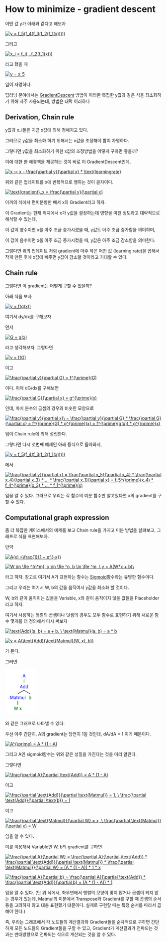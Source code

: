 # How to minimize - gradient descent

어떤 값 y가 아래와 같다고 해보자

<a href="https://www.codecogs.com/eqnedit.php?latex=y&space;=&space;f_5(f_4(f_3(f_2(f_1(x)))))" target="_blank"><img src="https://latex.codecogs.com/gif.latex?y&space;=&space;f_5(f_4(f_3(f_2(f_1(x)))))" title="y = f_5(f_4(f_3(f_2(f_1(x)))))" /></a>

그리고

<a href="https://www.codecogs.com/eqnedit.php?latex=x_i&space;=&space;f_i(...f_2(f_1(x)))" target="_blank"><img src="https://latex.codecogs.com/gif.latex?x_i&space;=&space;f_i(...f_2(f_1(x)))" title="x_i = f_i(...f_2(f_1(x)))" /></a>

라고 했을 때

<a href="https://www.codecogs.com/eqnedit.php?latex=y&space;=&space;x_5" target="_blank"><img src="https://latex.codecogs.com/gif.latex?y&space;=&space;x_5" title="y = x_5" /></a>

임이 자명하다.

딥러닝 분야에서는 [GradientDescent](https://en.wikipedia.org/wiki/Gradient_descent) 방법이 이러한 복잡한 y값과 같은 식을 최소화하기 위해 
자주 사용되는데, 방법은 대략 이러하다

## Derivation, Chain rule

y값과 x_i들은 지금 x값에 의해 정해지고 있다.

그러므로 y값을 최소화 하기 위해서는 x값을 조정해야 함이 자명하다.

그렇다면 y값을 최소화하기 위한 x값의 조정방법을 어떻게 구하면 좋을까?

이에 대한 한 해결책을 제공하는 것이 바로 이 GradientDescent인데,

<a href="https://www.codecogs.com/eqnedit.php?latex=x&space;:=&space;x&space;-&space;\frac{\partial&space;y}{\partial&space;x}&space;*&space;\text{learningrate}" target="_blank"><img src="https://latex.codecogs.com/gif.latex?x&space;:=&space;x&space;-&space;\frac{\partial&space;y}{\partial&space;x}&space;*&space;\text{learningrate}" title="x := x - \frac{\partial y}{\partial x} * \text{learningrate}" /></a>

위와 같은 업데이트를 x에 반복적으로 행하는 것이 골자이다.

<a href="https://www.codecogs.com/eqnedit.php?latex=\text{gradient}_x&space;=&space;\frac{\partial&space;y}{\partial&space;x}" target="_blank"><img src="https://latex.codecogs.com/gif.latex?\text{gradient}_x&space;=&space;\frac{\partial&space;y}{\partial&space;x}" title="\text{gradient}_x = \frac{\partial y}{\partial x}" /></a>

아까의 식에서 편미분항만 빼서 x의 Gradient라고 하자.

이 Gradient는 현재 위치에서 x가 y값을 결정하는데 영향을 미친 정도라고 대략적으로 해석할 수 있는데,

이 값이 양수이면 x를 아주 조금 증가시켰을 때, y값도 아주 조금 증가함을 의미하며,

이 값이 음수이면 x를 아주 조금 증가시켰을 때, y값은 아주 조금 감소함을 의미한다.

그렇다면 위의 업데이트 처럼 gradient에 아주 작은 어떤 값 (learning rate)을 곱해서 작게 만든 후에 x값에 빼주면 y값이 감소할 것이라고 기대할 수 있다.

## Chain rule

그렇다면 이 gradient는 어떻게 구할 수 있을까?

아래 식을 보자

<a href="https://www.codecogs.com/eqnedit.php?latex=y&space;=&space;f(g(x))" target="_blank"><img src="https://latex.codecogs.com/gif.latex?y&space;=&space;f(g(x))" title="y = f(g(x))" /></a>

여기서 dy/dx를 구해보자

먼저

<a href="https://www.codecogs.com/eqnedit.php?latex=G&space;=&space;g(x)" target="_blank"><img src="https://latex.codecogs.com/gif.latex?G&space;=&space;g(x)" title="G = g(x)" /></a>

라고 생각해보자. 그렇다면

<a href="https://www.codecogs.com/eqnedit.php?latex=y&space;=&space;f(G)" target="_blank"><img src="https://latex.codecogs.com/gif.latex?y&space;=&space;f(G)" title="y = f(G)" /></a>

이고

<a href="https://www.codecogs.com/eqnedit.php?latex=\frac{\partial&space;y}{\partial&space;G}&space;=&space;f^{\prime}(G)" target="_blank"><img src="https://latex.codecogs.com/gif.latex?\frac{\partial&space;y}{\partial&space;G}&space;=&space;f^{\prime}(G)" title="\frac{\partial y}{\partial G} = f^{\prime}(G)" /></a>

이다. 이제 dG/dx를 구해보면

<a href="https://www.codecogs.com/eqnedit.php?latex=\frac{\partial&space;G}{\partial&space;x}&space;=&space;g^{\prime}(x)" target="_blank"><img src="https://latex.codecogs.com/gif.latex?\frac{\partial&space;G}{\partial&space;x}&space;=&space;g^{\prime}(x)" title="\frac{\partial G}{\partial x} = g^{\prime}(x)" /></a>

인데, 마치 분수의 곱셈의 경우와 비슷한 모양으로

<a href="https://www.codecogs.com/eqnedit.php?latex=\frac{\partial&space;y}{\partial&space;x}\&space;=&space;\frac{\partial&space;y}{\partial&space;G}&space;*&space;\frac{\partial&space;G}{\partial&space;x}&space;=&space;f^{\prime}(G)&space;*&space;g^{\prime}(x)&space;=&space;f^{\prime}(g(x))&space;*&space;g^{\prime}(x)" target="_blank"><img src="https://latex.codecogs.com/gif.latex?\frac{\partial&space;y}{\partial&space;x}\&space;=&space;\frac{\partial&space;y}{\partial&space;G}&space;*&space;\frac{\partial&space;G}{\partial&space;x}&space;=&space;f^{\prime}(G)&space;*&space;g^{\prime}(x)&space;=&space;f^{\prime}(g(x))&space;*&space;g^{\prime}(x)" title="\frac{\partial y}{\partial x}\ = \frac{\partial y}{\partial G} * \frac{\partial G}{\partial x} = f^{\prime}(G) * g^{\prime}(x) = f^{\prime}(g(x)) * g^{\prime}(x)" /></a>

임이 Chain rule에 의해 성립한다.

그렇다면 다시 첫번째 예제인 아래 등식으로 돌아와서,

<a href="https://www.codecogs.com/eqnedit.php?latex=y&space;=&space;f_5(f_4(f_3(f_2(f_1(x)))))" target="_blank"><img src="https://latex.codecogs.com/gif.latex?y&space;=&space;f_5(f_4(f_3(f_2(f_1(x)))))" title="y = f_5(f_4(f_3(f_2(f_1(x)))))" /></a>

에서

<a href="https://www.codecogs.com/eqnedit.php?latex=\frac{\partial&space;y}{\partial&space;x}&space;=&space;\frac{\partial&space;x_5}{\partial&space;x_4}&space;*&space;\frac{\partial&space;x_4}{\partial&space;x_3}&space;*&space;...&space;*&space;\frac{\partial&space;x_1}{\partial&space;x}&space;=&space;f_5^{\prime}(x_4)&space;*&space;f_4^{\prime}(x_3)&space;*&space;...&space;*&space;f_1^{\prime}(x)" target="_blank"><img src="https://latex.codecogs.com/gif.latex?\frac{\partial&space;y}{\partial&space;x}&space;=&space;\frac{\partial&space;x_5}{\partial&space;x_4}&space;*&space;\frac{\partial&space;x_4}{\partial&space;x_3}&space;*&space;...&space;*&space;\frac{\partial&space;x_1}{\partial&space;x}&space;=&space;f_5^{\prime}(x_4)&space;*&space;f_4^{\prime}(x_3)&space;*&space;...&space;*&space;f_1^{\prime}(x)" title="\frac{\partial y}{\partial x} = \frac{\partial x_5}{\partial x_4} * \frac{\partial x_4}{\partial x_3} * ... * \frac{\partial x_1}{\partial x} = f_5^{\prime}(x_4) * f_4^{\prime}(x_3) * ... * f_1^{\prime}(x)" /></a>

임을 알 수 있다. 그러므로 우리는 각 함수의 미분 함수만 알고있다면 x의 gradient를 구할 수 있다.

## Computational graph expression

좀 더 복잡한 케이스에서의 예제를 보고 Chain rule을 가지고 미분 방법을 살펴보고, 그래프로 식을 표현해보자.

만약

<a href="https://www.codecogs.com/eqnedit.php?latex=A(x)&space;=\frac{1}{1&space;&plus;&space;e^{-x}}" target="_blank"><img src="https://latex.codecogs.com/gif.latex?A(x)&space;=\frac{1}{1&space;&plus;&space;e^{-x}}" title="A(x) =\frac{1}{1 + e^{-x}}" /></a>

<a href="https://www.codecogs.com/eqnedit.php?latex=W&space;\in&space;\Re&space;^{n*m},&space;x&space;\in&space;\Re&space;^n,&space;b&space;\in&space;\Re&space;^m,&space;\&space;y&space;=&space;A(W*x&space;&plus;&space;b)\" target="_blank"><img src="https://latex.codecogs.com/gif.latex?W&space;\in&space;\Re&space;^{n*m},&space;x&space;\in&space;\Re&space;^n,&space;b&space;\in&space;\Re&space;^m,&space;\&space;y&space;=&space;A(W*x&space;&plus;&space;b)\" title="W \in \Re ^{n*m}, x \in \Re ^n, b \in \Re ^m, \ y = A(W*x + b)\" /></a>

라고 하자. 참고로 여기서 A가 표현하는 함수는 [Sigmoid](https://en.wikipedia.org/wiki/Sigmoid_function)함수라는 유명한 함수이다.

그리고 우리는 여기서 W, b의 값을 움직여서 y값을 최소화 할 것이다.

W, b와 같이 움직이는 값들을 Variable, x와 같이 움직이지 않을 값들을 Placeholder라고 하자.

여기서 사용하는 행렬의 곱셈이나 덧셈의 경우도 모두 함수로 표현하기 위해 새로운 함수 몇개를 더 정의해서 다시 써보자

<a href="https://www.codecogs.com/eqnedit.php?latex=\text{Add}(a,&space;b)&space;=&space;a&space;&plus;&space;b,&space;\&space;\text{Matmul}(a,&space;b)&space;=&space;a&space;*&space;b" target="_blank"><img src="https://latex.codecogs.com/gif.latex?\text{Add}(a,&space;b)&space;=&space;a&space;&plus;&space;b,&space;\&space;\text{Matmul}(a,&space;b)&space;=&space;a&space;*&space;b" title="\text{Add}(a, b) = a + b, \ \text{Matmul}(a, b) = a * b" /></a>

<a href="https://www.codecogs.com/eqnedit.php?latex=y&space;=&space;A(\text{Add}(\text{Matmul}(W,&space;x),&space;b))" target="_blank"><img src="https://latex.codecogs.com/gif.latex?y&space;=&space;A(\text{Add}(\text{Matmul}(W,&space;x),&space;b))" title="y = A(\text{Add}(\text{Matmul}(W, x), b))" /></a>

가 된다.

그러면

![graph](/static/simplegraph.png)

와 같은 그래프로 나타낼 수 있다.

우선 아주 간단히, A의 gradient는 당연히 1일 것인데, dA/dA = 1 이기 때문이다.

<a href="https://www.codecogs.com/eqnedit.php?latex=A^{\prime}&space;=&space;A&space;*&space;(1&space;-&space;A)" target="_blank"><img src="https://latex.codecogs.com/gif.latex?A^{\prime}&space;=&space;A&space;*&space;(1&space;-&space;A)" title="A^{\prime} = A * (1 - A)" /></a>

그리고 A인 sigmoid함수는 위와 같은 성질을 가진다는 것을 미리 알린다.

그렇다면

<a href="https://www.codecogs.com/eqnedit.php?latex=\frac{\partial&space;A}{\partial&space;\text{Add}}&space;=&space;A&space;*&space;(1&space;-&space;A)" target="_blank"><img src="https://latex.codecogs.com/gif.latex?\frac{\partial&space;A}{\partial&space;\text{Add}}&space;=&space;A&space;*&space;(1&space;-&space;A)" title="\frac{\partial A}{\partial \text{Add}} = A * (1 - A)" /></a>

이고

<a href="https://www.codecogs.com/eqnedit.php?latex=\frac{\partial&space;\text{Add}}{\partial&space;\text{Matmul}}&space;=&space;1,&space;\&space;\frac{\partial&space;\text{Add}}{\partial&space;\text{b}}&space;=&space;1" target="_blank"><img src="https://latex.codecogs.com/gif.latex?\frac{\partial&space;\text{Add}}{\partial&space;\text{Matmul}}&space;=&space;1,&space;\&space;\frac{\partial&space;\text{Add}}{\partial&space;\text{b}}&space;=&space;1" title="\frac{\partial \text{Add}}{\partial \text{Matmul}} = 1, \ \frac{\partial \text{Add}}{\partial \text{b}} = 1" /></a>

이고

<a href="https://www.codecogs.com/eqnedit.php?latex=\frac{\partial&space;\text{Matmul}}{\partial&space;W}&space;=&space;x,&space;\&space;\frac{\partial&space;\text{Matmul}}{\partial&space;x}&space;=&space;W" target="_blank"><img src="https://latex.codecogs.com/gif.latex?\frac{\partial&space;\text{Matmul}}{\partial&space;W}&space;=&space;x,&space;\&space;\frac{\partial&space;\text{Matmul}}{\partial&space;x}&space;=&space;W" title="\frac{\partial \text{Matmul}}{\partial W} = x, \ \frac{\partial \text{Matmul}}{\partial x} = W" /></a>

임을 알 수 있다.

이를 이용해서 Variable인 W, b의 gradient를 구하면

<a href="https://www.codecogs.com/eqnedit.php?latex=\frac{\partial&space;A}{\partial&space;W}&space;=&space;\frac{\partial&space;A}{\partial&space;\text{Add}}&space;*&space;\frac{\partial&space;\text{Add}}{\partial&space;\text{Matmul}}&space;*&space;\frac{\partial&space;\text{Matmul}}{\partial&space;W}&space;=&space;(A&space;*&space;(1&space;-&space;A))&space;*&space;1&space;*&space;x" target="_blank"><img src="https://latex.codecogs.com/gif.latex?\frac{\partial&space;A}{\partial&space;W}&space;=&space;\frac{\partial&space;A}{\partial&space;\text{Add}}&space;*&space;\frac{\partial&space;\text{Add}}{\partial&space;\text{Matmul}}&space;*&space;\frac{\partial&space;\text{Matmul}}{\partial&space;W}&space;=&space;(A&space;*&space;(1&space;-&space;A))&space;*&space;1&space;*&space;x" title="\frac{\partial A}{\partial W} = \frac{\partial A}{\partial \text{Add}} * \frac{\partial \text{Add}}{\partial \text{Matmul}} * \frac{\partial \text{Matmul}}{\partial W} = (A * (1 - A)) * 1 * x" /></a>

<a href="https://www.codecogs.com/eqnedit.php?latex=\frac{\partial&space;A}{\partial&space;b}&space;=&space;\frac{\partial&space;A}{\partial&space;\text{Add}}&space;*&space;\frac{\partial&space;\text{Add}}{\partial&space;b}&space;=&space;(A&space;*&space;(1&space;-&space;A))&space;*&space;1" target="_blank"><img src="https://latex.codecogs.com/gif.latex?\frac{\partial&space;A}{\partial&space;b}&space;=&space;\frac{\partial&space;A}{\partial&space;\text{Add}}&space;*&space;\frac{\partial&space;\text{Add}}{\partial&space;b}&space;=&space;(A&space;*&space;(1&space;-&space;A))&space;*&space;1" title="\frac{\partial A}{\partial b} = \frac{\partial A}{\partial \text{Add}} * \frac{\partial \text{Add}}{\partial b} = (A * (1 - A)) * 1" /></a>

임을 알 수 있다. (단 위 식에서, 좌우변에서 행렬의 모양이 맞지 않거나 곱셈이 되지 않는 경우가 있는데, Matmul의 미분에서 Transpose와 Gradient를 구할 때 곱셈의 순서등을 고려하지 않고 대충 표현했기 떄문이다. 실제로 구현할 때는 특정 순서를 따라서 곱해야 한다.)

즉, 우리는 그래프에서 각 노드들의 계산결과와 Gradient들을 순차적으로 구하면 간단하게 모든 노드들의 Gradient들을 구할 수 있고, Gradient가 계산결과가 전파되는 것과는 반대방향으로 전파되는 식으로 계산되는 것을 알 수 있다.